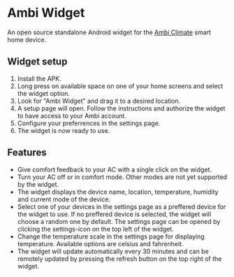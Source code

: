 # Ambi Widget
An open source standalone Android widget for the [Ambi Climate](www.ambiclimate.com) smart home device.

## Widget setup
1. Install the APK.
2. Long press on available space on one of your home screens and select the widget option. 
3. Look for "Ambi Widget" and drag it to a desired location.
3. A setup page will open. Follow the instructions and authorize the widget to have access to your Ambi account. 
4. Configure your preferrences in the settings page.
5. The widget is now ready to use.

## Features
* Give comfort feedback to your AC with a single click on the widget.
* Turn your AC off or in comfort mode. Other modes are not yet supported by the widget.
* The widget displays the device name, location, temperature, humidity and current mode of the device.
* Select one of your devices in the settings page as a preffered device for the widget to use. If no preffered device is selected, the widget will choose a random one by default. The settings page can be opened by clicking the settings-icon on the top left of the widget.
* Change the temperature scale in the settings page for displaying temperature. Available options are celsius and fahrenheit.
* The widget will update automatically every 30 minutes and can be remotely updated by pressing the refresh button on the top right of the widget.
